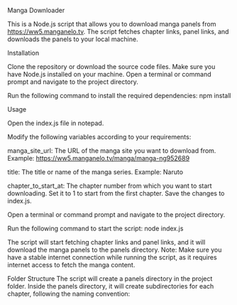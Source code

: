 Manga Downloader

This is a Node.js script that allows you to download manga panels from https://ww5.manganelo.tv.
The script fetches chapter links, panel links, and downloads the panels to your local machine.

Installation

Clone the repository or download the source code files.
Make sure you have Node.js installed on your machine.
Open a terminal or command prompt and navigate to the project directory.

Run the following command to install the required dependencies:
npm install

Usage

Open the index.js file in notepad.

Modify the following variables according to your requirements:

manga_site_url: The URL of the manga site you want to download from.
Example: https://ww5.manganelo.tv/manga/manga-ng952689

title: The title or name of the manga series.
Example: Naruto

chapter_to_start_at: The chapter number from which you want to start downloading. Set it to 1 to start from the first chapter.
Save the changes to index.js.

Open a terminal or command prompt and navigate to the project directory.

Run the following command to start the script:
node index.js

The script will start fetching chapter links and panel links, and it will download the manga panels to the panels directory.
Note: Make sure you have a stable internet connection while running the script, as it requires internet access to fetch the manga content.

Folder Structure
The script will create a panels directory in the project folder. Inside the panels directory, it will create subdirectories for each chapter, following the naming convention: <title>-chapter-<chapter_number>. Inside each chapter directory, the downloaded panels will be saved with names like <title>-panel-<panel_number>.<extension>.

Dependencies
This script uses the following dependencies:

image-downloader: A library for downloading images from URLs.
node-superfetch: A library to make HTTP request.
cheerio: A library for parsing and manipulating HTML content.

License
This script is licensed under the MIT License.

Feel free to modify and use the script according to your needs.

Disclaimer
This script is intended for personal use only. Ensure that you have the necessary permissions to download and use the manga content in your jurisdiction. The author does not take any responsibility for any unauthorized usage or legal implications arising from the use of this script.
